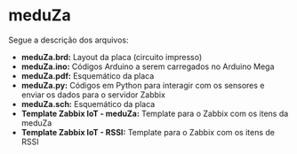 # meduZa
Segue a descrição dos arquivos:
  - **meduZa.brd:** Layout da placa (circuito impresso)
  - **meduZa.ino:** Códigos Arduino a serem carregados no Arduino Mega
  - **meduZa.pdf:** Esquemático da placa
  - **meduZa.py:** Códigos em Python para interagir com os sensores e enviar os dados para o servidor Zabbix
  - **meduZa.sch:** Esquemático da placa
  - **Template Zabbix IoT - meduZa:** Template para o Zabbix com os itens da meduZa
  - **Template Zabbix IoT - RSSI:** Template para o Zabbix com os itens de RSSI
